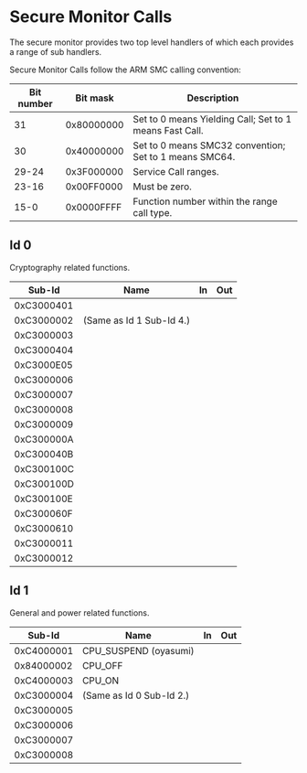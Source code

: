 # Secure Monitor Calls

The secure monitor provides two top level handlers of which each
provides a range of sub handlers.

Secure Monitor Calls follow the ARM SMC calling
convention:

| Bit number | Bit mask   | Description                                             |
| ---------- | ---------- | ------------------------------------------------------- |
| 31         | 0x80000000 | Set to 0 means Yielding Call; Set to 1 means Fast Call. |
| 30         | 0x40000000 | Set to 0 means SMC32 convention; Set to 1 means SMC64.  |
| 29-24      | 0x3F000000 | Service Call ranges.                                    |
| 23-16      | 0x00FF0000 | Must be zero.                                           |
| 15-0       | 0x0000FFFF | Function number within the range call type.             |

## Id 0

Cryptography related functions.

| Sub-Id     | Name                     | In | Out |
| ---------- | ------------------------ | -- | --- |
| 0xC3000401 |                          |    |     |
| 0xC3000002 | (Same as Id 1 Sub-Id 4.) |    |     |
| 0xC3000003 |                          |    |     |
| 0xC3000404 |                          |    |     |
| 0xC3000E05 |                          |    |     |
| 0xC3000006 |                          |    |     |
| 0xC3000007 |                          |    |     |
| 0xC3000008 |                          |    |     |
| 0xC3000009 |                          |    |     |
| 0xC300000A |                          |    |     |
| 0xC300040B |                          |    |     |
| 0xC300100C |                          |    |     |
| 0xC300100D |                          |    |     |
| 0xC300100E |                          |    |     |
| 0xC300060F |                          |    |     |
| 0xC3000610 |                          |    |     |
| 0xC3000011 |                          |    |     |
| 0xC3000012 |                          |    |     |

## Id 1

General and power related functions.

| Sub-Id     | Name                     | In | Out |
| ---------- | ------------------------ | -- | --- |
| 0xC4000001 | CPU\_SUSPEND (oyasumi)   |    |     |
| 0x84000002 | CPU\_OFF                 |    |     |
| 0xC4000003 | CPU\_ON                  |    |     |
| 0xC3000004 | (Same as Id 0 Sub-Id 2.) |    |     |
| 0xC3000005 |                          |    |     |
| 0xC3000006 |                          |    |     |
| 0xC3000007 |                          |    |     |
| 0xC3000008 |                          |    |     |
